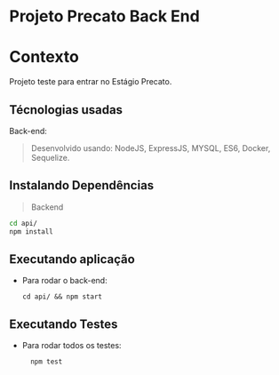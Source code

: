 # Projeto Precato Back End

# Contexto

Projeto teste para entrar no Estágio Precato.

## Técnologias usadas

Back-end:
> Desenvolvido usando: NodeJS, ExpressJS, MYSQL, ES6, Docker, Sequelize.


## Instalando Dependências

> Backend
```bash
cd api/ 
npm install
``` 

## Executando aplicação

* Para rodar o back-end:

  ```
  cd api/ && npm start
  ```

## Executando Testes

* Para rodar todos os testes:

  ```
    npm test
  ```
